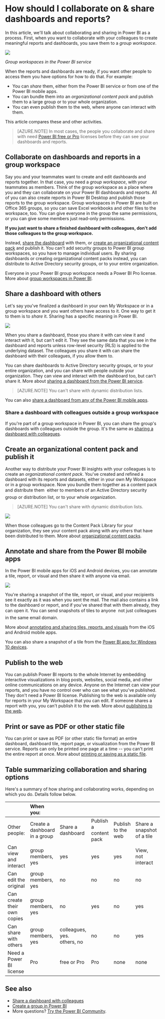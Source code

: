 <properties
   pageTitle="How should I collaborate on & share dashboards and reports?"
   description="In Power BI you can collaborate on and share dashboards, reports, and tiles in several different ways. Each has its advantages."
   services="powerbi"
   documentationCenter=""
   authors="ajayan"
   manager="erikre"
   backup="maggiesMSFT"
   editor=""
   tags=""
   qualityFocus="monitoring"
   qualityDate="02/28/2017"/>

<tags
   ms.service="powerbi"
   ms.devlang="NA"
   ms.topic="article"
   ms.tgt_pltfrm="NA"
   ms.workload="powerbi"
   ms.date="04/24/2017"
   ms.author="ajayan"/>

# How should I collaborate on & share dashboards and reports?  

In this article, we'll talk about collaborating and sharing in Power BI as a process. First, when you want to collaborate with your colleagues to create meaningful reports and dashboards, you save them to a *group workspace*. 

![](media/powerbi-service-how-should-i-share-my-dashboard/power-bi-old-groups-left-nav.png)

*Group workspaces in the Power BI service*

When the reports and dashboards are ready, if you want other people to access them you have options for how to do that. For example:

- You can *share* them, either from the Power BI service or from one of the Power BI mobile apps. 
- You can bundle them into an *organizational content pack* and publish them to a large group or to your whole organization. 
- You can even publish them to the web, where anyone can interact with them. 

This article compares these and other activities.

> [AZURE.NOTE] In most cases, the people you collaborate and share with need [Power BI free or Pro](https://powerbi.microsoft.com/) licenses before they can see your dashboards and reports. 

## Collaborate on dashboards and reports in a group workspace 
Say you and your teammates want to create and edit dashboards and reports together. In that case, you need a *group workspace*, with your teammates as members. Think of the group workspace as a place where you and they can collaborate on your Power BI dashboards and reports. All of you can also create reports in Power BI Desktop and publish those reports to the group workspace. Group workspaces in Power BI are built on Office 365 groups, so you can save Excel workbooks and other files to the workspace, too. You can give everyone in the group the same permissions, or you can give some members just read-only permissions. 

**If you just want to share a finished dashboard with colleagues, don't add those colleagues to the group workspace.** 

Instead, [share the dashboard](powerbi-service-how-should-i-share-my-dashboard.md#share-a-dashboard-with-others) with them, or [create an organizational content pack](powerbi-service-how-should-i-share-my-dashboard.md#create-an-organizational-content-pack-and-publish-it) and publish it. You can't add security groups to Power BI group workspaces, so you have to manage individual users. By sharing dashboards or creating organizational content packs instead, you can distribute to Active Directory security groups, or to your entire organization.

Everyone in your Power BI group workspace needs a Power BI Pro license. More about [group workspaces in Power BI](powerbi-service-create-a-group-in-power-bi.md).

## Share a dashboard with others 
Let's say you've finalized a dashboard in your own My Workspace or in a group workspace and you want others have access to it. One way to get it to them is to *share* it. Sharing has a specific meaning in Power BI. 

![](media/powerbi-service-how-should-i-share-my-dashboard/power-bi-service-share.png)

When you share a dashboard, those you share it with can view it and interact with it, but can't edit it. They see the same data that you see in the dashboard and reports unless row-level security (RLS) is applied to the underlying dataset. The colleagues you share it with can share the dashboard with their colleagues, if you allow them to. 

You can share dashboards to Active Directory security groups, or to your entire organization, and you can share with people outside your organization. They can view and interact with the dashboard too, but can't share it. More about [sharing a dashboard from the Power BI service](powerbi-service-share-unshare-dashboard.md).

> [AZURE.NOTE] You can't share with dynamic distribution lists.

You can also [share a dashboard from any of the Power BI mobile apps](powerbi-mobile-share-a-dashboard-from-the-iphone-app.md). 

### Share a dashboard with colleagues outside a group workspace 
If you're part of a group workspace in Power BI, you can share the group's dashboards with colleagues outside the group. It's the same as [sharing a dashboard with colleagues](powerbi-service-share-unshare-dashboard.md).

## Create an organizational content pack and publish it  
Another way to distribute your Power BI insights with your colleagues is to create an *organizational content pack*. You've created and refined a dashboard with its reports and datasets, either in your own My Workspace or in a group workspace. Now you bundle them together as a content pack and distribute them &#151; either to members of an Active Directory security group or distribution list, or to your whole organization. 

> [AZURE.NOTE] You can't share with dynamic distribution lists.

![](media/powerbi-service-how-should-i-share-my-dashboard/cpwindow.png)

When those colleagues go to the Content Pack Library for your organization, they see your content pack along with any others that have been distributed to them. More about [organizational content packs](powerbi-service-organizational-content-packs-introduction.md).  

## Annotate and share from the Power BI mobile apps
In the Power BI mobile apps for iOS and Android devices, you can annotate a tile, report, or visual and then share it with anyone via email. 

![](media/powerbi-service-how-should-i-share-my-dashboard/power-bi-iphone-annotate.png)

You're sharing a snapshot of the tile, report, or visual, and your recipients see it exactly as it was when you sent the mail. The mail also contains a link to the dashboard or report, and if you've shared that with them already, they can open it. You can send snapshots of tiles to anyone &#151; not just colleagues in the same email domain.

More about [annotating and sharing tiles, reports, and visuals](powerbi-mobile-annotate-and-share-a-tile-from-the-iphone-app.md) from the iOS and Android mobile apps.

You can also share a snapshot of a tile from the [Power BI app for Windows 10 devices](powerbi-mobile-annotate-and-share-a-snapshot-from-the-windows-app.md).

## Publish to the web

You can publish Power BI reports to the whole Internet by embedding interactive visualizations in blog posts, websites, social media, and other online communications on any device. Anyone on the Internet can view your reports, and you have no control over who can see what you've published. They don't need a Power BI license. Publishing to the web is available only for reports in your My Workspace that you can edit. If someone shares a report with you, you can't publish it to the web. More about [publishing to the web](powerbi-service-publish-to-web.md).


## Print or save as PDF or other static file

You can print or save as PDF (or other static file format) an entire dashboard, dashboard tile, report page, or visualization from the Power BI service. Reports can only be printed one page at a time -- you can't print the entire report at once. More about [printing or saving as a static file](powerbi-service-print.md).

## Table summarizing collaboration and sharing options

Here's a summary of how sharing and collaborating works, depending on which you do. Details follow below.

|        | When you: |  |  |  |  |  |
|:------------------------|:----------------------------|:----------------------------------------|:---------------------------------|:-----------------------------|:-----------------------------|:-----------------------------|
| Other people:         | Create a dashboard in a group | Share a dashboard | Publish a content pack | Publish to the web | Share a snapshot of a tile | Save as PDF |
| Can view and interact       | group members, yes   | yes                         | yes                              | yes                          | View, not interact | View, not interact |
| Can edit the original       | group members, yes  | no                          | no                               | no                           | no | no |
| Can create their own copies | group members, yes  | no                          | yes                              | no                           | yes | yes |
| Can share with others       | group members, yes  | colleagues, yes. others, no | no                               | no                           | yes | yes |
| Need a Power BI license       | Pro   | free or Pro | Pro  | none  | none | none |


## See also
-   [Share a dashboard with colleagues](powerbi-service-share-unshare-dashboard.md)
-   [Create a group in Power BI](powerbi-service-create-a-group-in-power-bi.md)
-   More questions? [Try the Power BI Community](http://community.powerbi.com/).




